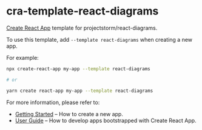 # cra-template-react-diagrams

[Create React App](https://github.com/facebook/create-react-app) template for projectstorm/react-diagrams.

To use this template, add `--template react-diagrams` when creating a new app.

For example:

```sh
npx create-react-app my-app --template react-diagrams

# or

yarn create react-app my-app --template react-diagrams
```

For more information, please refer to:

- [Getting Started](https://create-react-app.dev/docs/getting-started) – How to create a new app.
- [User Guide](https://create-react-app.dev) – How to develop apps bootstrapped with Create React App.
